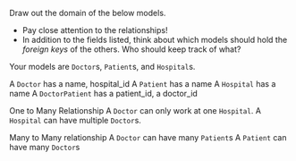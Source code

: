 Draw out the domain of the below models.  

* Pay close attention to the relationships!
* In addition to the fields listed, think about which models should hold the 
_foreign keys_ of the others.  Who should keep track of what?

Your models are `Doctor`s, `Patient`s, and `Hospital`s.

A `Doctor` has a name, hospital_id
A `Patient` has a name
A `Hospital` has a name
A `DoctorPatient` has a patient_id, a doctor_id

One to Many Relationship
A `Doctor` can only work at one `Hospital`.
A `Hospital` can have multiple `Doctor`s.

Many to Many relationship
A `Doctor` can have many `Patient`s
A `Patient` can have many `Doctor`s